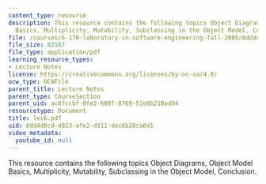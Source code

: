 ```yaml
---
content_type: resource
description: This resource contains the following topics Object Diagrams, Object Model
  Basics, Multiplicity, Mutability, Subclassing in the Object Model, Conclusion.
file: /courses/6-170-laboratory-in-software-engineering-fall-2005/8dd4d8cdd023afe2d911dec6b20ca6d1_lec6.pdf
file_size: 82167
file_type: application/pdf
learning_resource_types:
- Lecture Notes
license: https://creativecommons.org/licenses/by-nc-sa/4.0/
ocw_type: OCWFile
parent_title: Lecture Notes
parent_type: CourseSection
parent_uid: ac8fccbf-8fe2-680f-8769-51e8b210ad94
resourcetype: Document
title: lec6.pdf
uid: 8dd4d8cd-d023-afe2-d911-dec6b20ca6d1
video_metadata:
  youtube_id: null
---
```

This resource contains the following topics Object Diagrams, Object Model Basics, Multiplicity, Mutability, Subclassing in the Object Model, Conclusion.